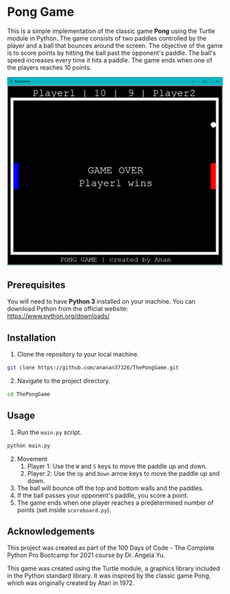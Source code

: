 # Pong Game
This is a simple implementation of the classic game **Pong** using the Turtle module in Python. The game consists of two paddles controlled by the player and a ball that bounces around the screen. The objective of the game is to score points by hitting the ball past the opponent's paddle. The ball's speed increases every time it hits a paddle. The game ends when one of the players reaches 10 points.

![Pong Game](./Pong.png)

## Prerequisites
You will need to have **Python 3** installed on your machine. You can download Python from the official website: https://www.python.org/downloads/

## Installation
1. Clone the repository to your local machine.
```bash
git clone https://github.com/ananan37326/ThePongGame.git
```
2. Navigate to the project directory.
```bash
cd ThePongGame
```

## Usage
1. Run the `main.py` script.
```python
python main.py
```
2. Movement
    1. Player 1: Use the `W` and `S` keys to move the paddle up and down.
    2. Player 2: Use the `Up` and `Down` arrow keys to move the paddle up and down.
3. The ball will bounce off the top and bottom walls and the paddles.
4. If the ball passes your opponent's paddle, you score a point.
5. The game ends when one player reaches a predetermined number of points (set inside `scoreboard.py`).

## Acknowledgements
This project was created as part of the 100 Days of Code - The Complete Python Pro Bootcamp for 2021 course by Dr. Angela Yu.

This game was created using the Turtle module, a graphics library included in the Python standard library. It was inspired by the classic game Pong, which was originally created by Atari in 1972.



